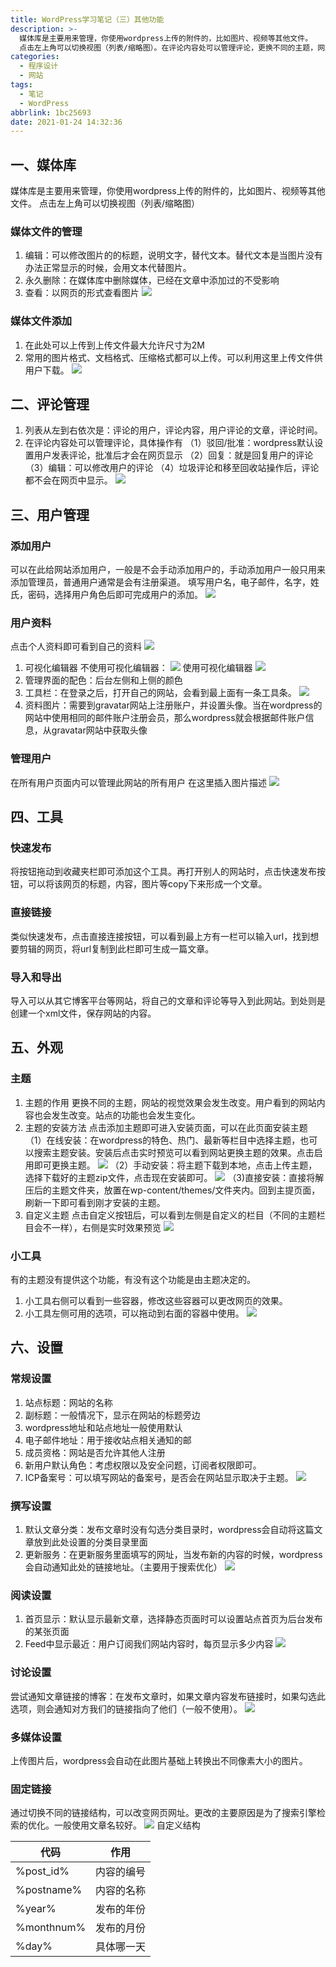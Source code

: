 ```yaml
---
title: WordPress学习笔记（三）其他功能
description: >-
  媒体库是主要用来管理，你使用wordpress上传的附件的，比如图片、视频等其他文件。
  点击左上角可以切换视图（列表/缩略图）。在评论内容处可以管理评论，更换不同的主题，网站的视觉效果会发生改变。用户看到的网站内容也会发生改变。站点的功能也会发生变化。
categories:
  - 程序设计
  - 网站
tags:
  - 笔记
  - WordPress
abbrlink: 1bc25693
date: 2021-01-24 14:32:36
---
```


## 一、媒体库

媒体库是主要用来管理，你使用wordpress上传的附件的，比如图片、视频等其他文件。 点击左上角可以切换视图（列表/缩略图）
 ### 媒体文件的管理
1. 编辑：可以修改图片的的标题，说明文字，替代文本。替代文本是当图片没有办法正常显示的时候，会用文本代替图片。
2. 永久删除：在媒体库中删除媒体，已经在文章中添加过的不受影响
3. 查看：以网页的形式查看图片
![](https://img.mahaofei.com/img/202112231124625-wordpress-notes3-1.png)
 ### 媒体文件添加
 1. 在此处可以上传到上传文件最大允许尺寸为2M
 2. 常用的图片格式、文档格式、压缩格式都可以上传。可以利用这里上传文件供用户下载。
![](https://img.mahaofei.com/img/202112231124661-wordpress-notes3-2.png)

## 二、评论管理
1. 列表从左到右依次是：评论的用户，评论内容，用户评论的文章，评论时间。
2. 在评论内容处可以管理评论，具体操作有
（1）驳回/批准：wordpress默认设置用户发表评论，批准后才会在网页显示
（2）回复：就是回复用户的评论
（3）编辑：可以修改用户的评论
（4）垃圾评论和移至回收站操作后，评论都不会在网页中显示。
![](https://img.mahaofei.com/img/202112231125996-wordpress-notes3-3.png)

## 三、用户管理
### 添加用户
可以在此给网站添加用户，一般是不会手动添加用户的，手动添加用户一般只用来添加管理员，普通用户通常是会有注册渠道。
填写用户名，电子邮件，名字，姓氏，密码，选择用户角色后即可完成用户的添加。
![](https://img.mahaofei.com/img/202112231125420-wordpress-notes3-4.png)

### 用户资料
点击个人资料即可看到自己的资料
![](https://img.mahaofei.com/img/202112231125017-wordpress-notes3-5.png)

1. 可视化编辑器
不使用可视化编辑器：
![](https://img.mahaofei.com/img/202112231125549-wordpress-notes3-6.png)
使用可视化编辑器
![](https://img.mahaofei.com/img/202112231126322-wordpress-notes3-7.png)
2. 管理界面的配色：后台左侧和上侧的颜色
3. 工具栏：在登录之后，打开自己的网站，会看到最上面有一条工具条。
![](https://img.mahaofei.com/img/202112231126870-wordpress-notes3-8.png)
4. 资料图片：需要到gravatar网站上注册账户，并设置头像。当在wordpress的网站中使用相同的邮件账户注册会员，那么wordpress就会根据邮件账户信息，从gravatar网站中获取头像
### 管理用户
在所有用户页面内可以管理此网站的所有用户
在这里插入图片描述
![](https://img.mahaofei.com/img/202112231126221-wordpress-notes3-9.png)

## 四、工具

### 快速发布
将按钮拖动到收藏夹栏即可添加这个工具。再打开别人的网站时，点击快速发布按钮，可以将该网页的标题，内容，图片等copy下来形成一个文章。
### 直接链接
类似快速发布，点击直接连接按钮，可以看到最上方有一栏可以输入url，找到想要剪辑的网页，将url复制到此栏即可生成一篇文章。
### 导入和导出
导入可以从其它博客平台等网站，将自己的文章和评论等导入到此网站。到处则是创建一个xml文件，保存网站的内容。

## 五、外观
### 主题
1. 主题的作用
更换不同的主题，网站的视觉效果会发生改变。用户看到的网站内容也会发生改变。站点的功能也会发生变化。
2. 主题的安装方法
点击添加主题即可进入安装页面，可以在此页面安装主题
（1）在线安装：在wordpress的特色、热门、最新等栏目中选择主题，也可以搜索主题安装。安装后点击实时预览可以看到网站更换主题的效果。点击启用即可更换主题。
![](https://img.mahaofei.com/img/202112231126493-wordpress-notes3-10.png)
（2）手动安装：将主题下载到本地，点击上传主题，选择下载好的主题zip文件，点击现在安装即可。
![](https://img.mahaofei.com/img/202112231127787-wordpress-notes3-11.png)
（3)直接安装：直接将解压后的主题文件夹，放置在wp-content/themes/文件夹内。回到主提页面，刷新一下即可看到刚才安装的主题。
3. 自定义主题
点击自定义按钮后，可以看到左侧是自定义的栏目（不同的主题栏目会不一样），右侧是实时效果预览
![](https://img.mahaofei.com/img/202112231127605-wordpress-notes3-12.png)
### 小工具
有的主题没有提供这个功能，有没有这个功能是由主题决定的。
1. 小工具右侧可以看到一些容器，修改这些容器可以更改网页的效果。
2. 小工具左侧可用的选项，可以拖动到右面的容器中使用。
![](https://img.mahaofei.com/img/202112231127711-wordpress-notes3-13.png)
## 六、设置
### 常规设置
1. 站点标题：网站的名称
2. 副标题：一般情况下，显示在网站的标题旁边 
3. wordpress地址和站点地址一般使用默认
4. 电子邮件地址：用于接收站点相关通知的邮
5. 成员资格：网站是否允许其他人注册
6. 新用户默认角色：考虑权限以及安全问题，订阅者权限即可。
7. ICP备案号：可以填写网站的备案号，是否会在网站显示取决于主题。
![](https://img.mahaofei.com/img/202112231127549-wordpress-notes3-14.png)
### 撰写设置
1. 默认文章分类：发布文章时没有勾选分类目录时，wordpress会自动将这篇文章放到此处设置的分类目录里面
2. 更新服务：在更新服务里面填写的网址，当发布新的内容的时候，wordpress会自动通知此处的链接地址。（主要用于搜索优化）
![](https://img.mahaofei.com/img/202112231128293-wordpress-notes3-15.png)
### 阅读设置
1. 首页显示：默认显示最新文章，选择静态页面时可以设置站点首页为后台发布的某张页面
2. Feed中显示最近：用户订阅我们网站内容时，每页显示多少内容
![](https://img.mahaofei.com/img/202112231128640-wordpress-notes3-16.png)
### 讨论设置
尝试通知文章链接的博客：在发布文章时，如果文章内容发布链接时，如果勾选此选项，则会通知对方我们的链接指向了他们（一般不使用）。
![](https://img.mahaofei.com/img/202112231128717-wordpress-notes3-17.png)

### 多媒体设置
上传图片后，wordpress会自动在此图片基础上转换出不同像素大小的图片。
### 固定链接
通过切换不同的链接结构，可以改变网页网址。更改的主要原因是为了搜索引擎检索的优化。一般使用文章名较好。
![](https://img.mahaofei.com/img/202112231128743-wordpress-notes3-18.png)
自定义结构

| 代码       | 作用       |
| ---------- | ---------- |
| %post_id%  | 内容的编号 |
| %postname% | 内容的名称 |
| %year%     | 发布的年份 |
| %monthnum% | 发布的月份 |
| %day%      | 具体哪一天 |